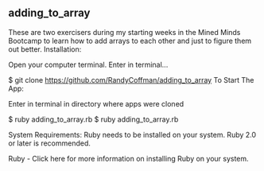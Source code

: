 ## adding_to_array
These are two exercisers during my starting weeks in the Mined Minds Bootcamp to learn how to add arrays to each other and just to figure them out better.
Installation:

Open your computer terminal. Enter in terminal...

$ git clone https://github.com/RandyCoffman/adding_to_array
To Start The App:

Enter in terminal in directory where apps were cloned

$ ruby adding_to_array.rb
$ ruby adding_to_array.rb

System Requirements:
Ruby needs to be installed on your system. Ruby 2.0 or later is recommended.

Ruby - Click here for more information on installing Ruby on your system.
